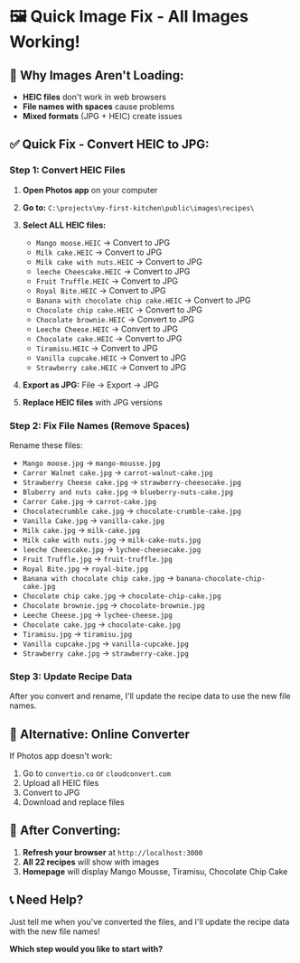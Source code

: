 # 🖼️ Quick Image Fix - All Images Working!

## 🚨 **Why Images Aren't Loading:**
- **HEIC files** don't work in web browsers
- **File names with spaces** cause problems
- **Mixed formats** (JPG + HEIC) create issues

## ✅ **Quick Fix - Convert HEIC to JPG:**

### **Step 1: Convert HEIC Files**
1. **Open Photos app** on your computer
2. **Go to:** `C:\projects\my-first-kitchen\public\images\recipes\`
3. **Select ALL HEIC files:**
   - `Mango moose.HEIC` → Convert to JPG
   - `Milk cake.HEIC` → Convert to JPG
   - `Milk cake with nuts.HEIC` → Convert to JPG
   - `leeche Cheescake.HEIC` → Convert to JPG
   - `Fruit Truffle.HEIC` → Convert to JPG
   - `Royal Bite.HEIC` → Convert to JPG
   - `Banana with chocolate chip cake.HEIC` → Convert to JPG
   - `Chocolate chip cake.HEIC` → Convert to JPG
   - `Chocolate brownie.HEIC` → Convert to JPG
   - `Leeche Cheese.HEIC` → Convert to JPG
   - `Chocolate cake.HEIC` → Convert to JPG
   - `Tiramisu.HEIC` → Convert to JPG
   - `Vanilla cupcake.HEIC` → Convert to JPG
   - `Strawberry cake.HEIC` → Convert to JPG

4. **Export as JPG:** File → Export → JPG
5. **Replace HEIC files** with JPG versions

### **Step 2: Fix File Names (Remove Spaces)**
Rename these files:
- `Mango moose.jpg` → `mango-mousse.jpg`
- `Carror Walnet cake.jpg` → `carrot-walnut-cake.jpg`
- `Strawberry Cheese cake.jpg` → `strawberry-cheesecake.jpg`
- `Bluberry and nuts cake.jpg` → `blueberry-nuts-cake.jpg`
- `Carror Cake.jpg` → `carrot-cake.jpg`
- `Chocolatecrumble cake.jpg` → `chocolate-crumble-cake.jpg`
- `Vanilla Cake.jpg` → `vanilla-cake.jpg`
- `Milk cake.jpg` → `milk-cake.jpg`
- `Milk cake with nuts.jpg` → `milk-cake-nuts.jpg`
- `leeche Cheescake.jpg` → `lychee-cheesecake.jpg`
- `Fruit Truffle.jpg` → `fruit-truffle.jpg`
- `Royal Bite.jpg` → `royal-bite.jpg`
- `Banana with chocolate chip cake.jpg` → `banana-chocolate-chip-cake.jpg`
- `Chocolate chip cake.jpg` → `chocolate-chip-cake.jpg`
- `Chocolate brownie.jpg` → `chocolate-brownie.jpg`
- `Leeche Cheese.jpg` → `lychee-cheese.jpg`
- `Chocolate cake.jpg` → `chocolate-cake.jpg`
- `Tiramisu.jpg` → `tiramisu.jpg`
- `Vanilla cupcake.jpg` → `vanilla-cupcake.jpg`
- `Strawberry cake.jpg` → `strawberry-cake.jpg`

### **Step 3: Update Recipe Data**
After you convert and rename, I'll update the recipe data to use the new file names.

## 🎯 **Alternative: Online Converter**
If Photos app doesn't work:
1. Go to `convertio.co` or `cloudconvert.com`
2. Upload all HEIC files
3. Convert to JPG
4. Download and replace files

## 🚀 **After Converting:**
1. **Refresh your browser** at `http://localhost:3000`
2. **All 22 recipes** will show with images
3. **Homepage** will display Mango Mousse, Tiramisu, Chocolate Chip Cake

## 📞 **Need Help?**
Just tell me when you've converted the files, and I'll update the recipe data with the new file names!

**Which step would you like to start with?** 